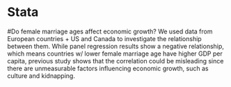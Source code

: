 # Stata

#Do female marriage ages affect economic growth? We used data from European countries + US and Canada to investigate the relationship between them. While panel regression results show a negative relationship, which means countries w/ lower female marriage age have higher GDP per capita, previous study shows that the correlation could be misleading since there are unmeasurable factors influencing economic growth, such as culture and kidnapping.
